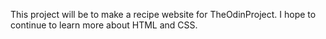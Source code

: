 This project will be to make a recipe website for TheOdinProject. I hope to continue to learn more about HTML and CSS. 